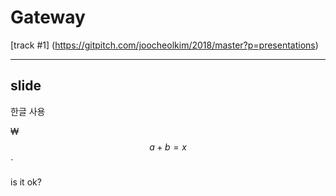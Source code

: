 # Gateway

[track #1] (https://gitpitch.com/joocheolkim/2018/master?p=presentations)

---

## slide

한글 사용

₩$$ a + b = x$$`

is it ok?

